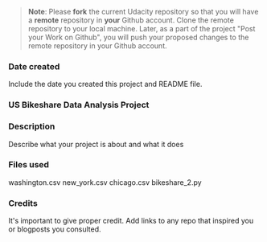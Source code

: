 >**Note**: Please **fork** the current Udacity repository so that you will have a **remote** repository in **your** Github account. Clone the remote repository to your local machine. Later, as a part of the project "Post your Work on Github", you will push your proposed changes to the remote repository in your Github account.

### Date created
Include the date you created this project and README file.

### US Bikeshare Data Analysis Project


### Description
Describe what your project is about and what it does

### Files used
washington.csv
new_york.csv
chicago.csv
bikeshare_2.py

### Credits
It's important to give proper credit. Add links to any repo that inspired you or blogposts you consulted.

